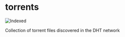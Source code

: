 torrents 
========
![Indexed](https://img.shields.io/badge/indexed-102355-blue)

Collection of torrent files discovered in the DHT network
